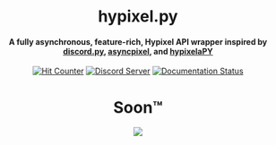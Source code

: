 <h1 align="center">
    hypixel.py
</h1>

<h4 align="center">
    A fully asynchronous, feature-rich, Hypixel API wrapper inspired by <a href='https://github.com/Rapptz/discord.py'>discord.py</a>, <a href='https://github.com/Obsidion-dev/asyncpixel'>asyncpixel</a>, and <a href='https://github.com/myerfire/hypixelaPY'>hypixelaPY</a>
</h4>

<div align="center">
    <a href='#'><img src='https://hits.seeyoufarm.com/api/count/incr/badge.svg?url=https%3A%2F%2Fgithub.com%2Fduhby%2Fhypixel-api-py&count_bg=%2344cc11&icon=&icon_color=%23555555&title=hits&edge_flat=true' alt='Hit Counter'></a>
    <a href='https://discord.gg/PtsBc4b'><img src='https://img.shields.io/discord/719949131497603123.svg?color=%237289da&label=discord&logo=discord&style=flat-square' alt='Discord Server'></a>
    <a href='https://docs.dubs.rip/en/latest/'><img src='https://readthedocs.org/projects/hypixelpy/badge/?version=latest&style=flat-square' alt='Documentation Status'></a>
    <h1>Soon™</h1>
</div>

<div align="center">
    <img src=https://github-readme-stats.vercel.app/api?username=duhby&count_private=true&theme=tokyonight&show_icons=true>
</div>
